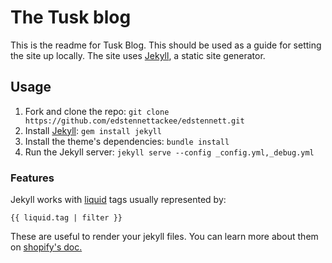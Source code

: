 # The Tusk blog

This is the readme for Tusk Blog. This should be used as a guide for setting the site up locally. The site uses [Jekyll](https://jekyllrb.com/docs/installation/), a static site generator.

## Usage

1. Fork and clone the repo: `git clone https://github.com/edstennettackee/edstennett.git`
2. Install [Jekyll](https://jekyllrb.com/docs/installation/): `gem install jekyll`
3. Install the theme's dependencies: `bundle install`
4. Run the Jekyll server: `jekyll serve --config _config.yml,_debug.yml`

### Features

Jekyll works with [liquid](https://shopify.github.io/liquid/) tags usually represented by:

```
{{ liquid.tag | filter }}
```

These are useful to render your jekyll files. You can learn more about them on [shopify's doc.](https://help.shopify.com/themes/liquid/basics)